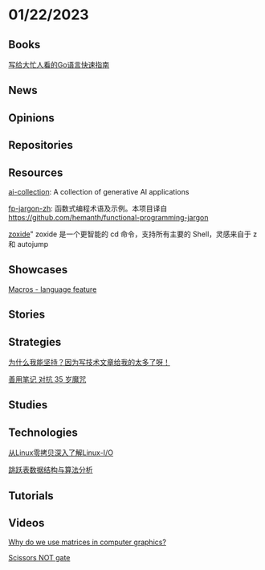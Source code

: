 # 01/22/2023

## Books
[写给大忙人看的Go语言快速指南](https://code-zatan.gitbook.io/a-quick-guide-to-the-go-programming-language-for-busy-coders/)

## News

## Opinions

## Repositories

## Resources
[ai-collection](https://github.com/ai-collection/ai-collection): A collection of generative AI applications

[fp-jargon-zh](https://github.com/shfshanyue/fp-jargon-zh): 函数式编程术语及示例。本项目译自 https://github.com/hemanth/functional-programming-jargon

[zoxide](https://gitee.com/mirrors/zoxide)" zoxide 是一个更智能的 cd 命令，支持所有主要的 Shell，灵感来自于 z 和 autojump

## Showcases
[Macros - language feature](https://pldb.com/features/hasMacros.html)

## Stories

## Strategies
[为什么我能坚持？因为写技术文章给我的太多了呀！](https://juejin.cn/post/7185891954083758136)

[善用笔记 对抗 35 岁魔咒](https://juejin.cn/post/7185895295862898747)

## Studies

## Technologies
[从Linux零拷贝深入了解Linux-I/O](https://mp.weixin.qq.com/s/TFZkwcNfUy425Nbh055qrg)

[跳跃表数据结构与算法分析](https://juejin.cn/post/7189091486247518265)

## Tutorials

## Videos
[Why do we use matrices in computer graphics?](https://www.youtube.com/watch?v=N3W_56DFxjI)

[Scissors NOT gate](https://www.youtube.com/watch?v=uVS7YGSKmJM)
